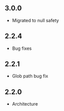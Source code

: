 ## 3.0.0

+ Migrated to null safety

## 2.2.4

+ Bug fixes

## 2.2.1

+ Glob path bug fix

## 2.2.0

+ Architecture
